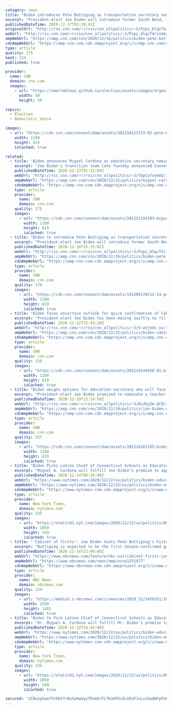 ```yaml
---
category: news
title: "Biden introduces Pete Buttigieg as transportation secretary nominee"
excerpt: "President-elect Joe Biden will introduce former South Bend, Indiana, Mayor Pete Buttigieg as his nominee for transportation secretary at an event in Wilmington, Delaware on Wednesday.\n    \n"
publishedDateTime: 2020-12-17T03:39:41Z
originalUrl: "http://rss.cnn.com/~r/rss/cnn_allpolitics/~3/Pzpz_blqcT4/index.html"
webUrl: "http://rss.cnn.com/~r/rss/cnn_allpolitics/~3/Pzpz_blqcT4/index.html"
ampWebUrl: "https://amp.cnn.com/cnn/2020/12/16/politics/biden-pete-buttigieg-event/index.html"
cdnAmpWebUrl: "https://amp-cnn-com.cdn.ampproject.org/c/s/amp.cnn.com/cnn/2020/12/16/politics/biden-pete-buttigieg-event/index.html"
type: article
quality: 175
heat: 315
published: true

provider:
  name: CNN
  domain: cnn.com
  images:
    - url: "https://smartableai.github.io/election/assets/images/organizations/cnn.com-50x50.jpg"
      width: 50
      height: 50

topics:
  - Election
  - Democratic Voice

images:
  - url: "https://cdn.cnn.com/cnnnext/dam/assets/201216123723-03-pete-buttigieg-1216-super-tease.jpg"
    width: 1100
    height: 619
    isCached: true

related:
  - title: "Biden announces Miguel Cardona as education secretary nominee"
    excerpt: "Joe Biden's transition team late Tuesday announced Connecticut Education Commissioner Miguel Cardona as the President-elect's nominee for education secretary.\n    \n"
    publishedDateTime: 2020-12-23T01:31:04Z
    webUrl: "http://rss.cnn.com/~r/rss/cnn_allpolitics/~3/fUpCyfxo4mI/index.html"
    ampWebUrl: "https://amp.cnn.com/cnn/2020/12/22/politics/miguel-cardona-education-secretary-biden/index.html"
    cdnAmpWebUrl: "https://amp-cnn-com.cdn.ampproject.org/c/s/amp.cnn.com/cnn/2020/12/22/politics/miguel-cardona-education-secretary-biden/index.html"
    type: article
    provider:
      name: CNN
      domain: cnn.com
    quality: 175
    images:
      - url: "https://cdn.cnn.com/cnnnext/dam/assets/201221193203-miguel-cardona-file-super-tease.jpg"
        width: 1100
        height: 619
        isCached: true
  - title: "Biden to introduce Pete Buttigieg as transportation secretary nominee Wednesday "
    excerpt: "President-elect Joe Biden will introduce former South Bend, Indiana, Mayor Pete Buttigieg as his nominee for transportation secretary at an event in Wilmington, Delaware on Wednesday.\n    \n"
    publishedDateTime: 2020-12-16T15:33:02Z
    webUrl: "http://rss.cnn.com/~r/rss/cnn_allpolitics/~3/Pzpz_blqcT4/index.html"
    ampWebUrl: "https://amp.cnn.com/cnn/2020/12/16/politics/biden-pete-buttigieg-event/index.html"
    cdnAmpWebUrl: "https://amp-cnn-com.cdn.ampproject.org/c/s/amp.cnn.com/cnn/2020/12/16/politics/biden-pete-buttigieg-event/index.html"
    type: article
    provider:
      name: CNN
      domain: cnn.com
    quality: 170
    images:
      - url: "https://cdn.cnn.com/cnnnext/dam/assets/191209170212-14-pete-buttigieg-lead-image-super-tease.jpg"
        width: 1100
        height: 619
        isCached: true
  - title: "Biden faces uncertain outlook for quick confirmation of Cabinet nominees as some Republicans urge caution"
    excerpt: "President-elect Joe Biden has been moving swiftly to fill out much of his Cabinet. Whether the Senate will do the same is another question.\n    \n"
    publishedDateTime: 2020-12-22T22:54:20Z
    webUrl: "http://rss.cnn.com/~r/rss/cnn_allpolitics/~3/5-wVjeXv_us/index.html"
    ampWebUrl: "https://amp.cnn.com/cnn/2020/12/22/politics/biden-cabinet-confirmation-senate-republicans/index.html"
    cdnAmpWebUrl: "https://amp-cnn-com.cdn.ampproject.org/c/s/amp.cnn.com/cnn/2020/12/22/politics/biden-cabinet-confirmation-senate-republicans/index.html"
    type: article
    provider:
      name: CNN
      domain: cnn.com
    quality: 158
    images:
      - url: "https://cdn.cnn.com/cnnnext/dam/assets/201219144958-01-biden-climate-team-announcement-1219-super-tease.jpg"
        width: 1100
        height: 619
        isCached: true
  - title: "Biden weighs options for education secretary who will face early political pressure in school reopening bid"
    excerpt: "President-elect Joe Biden promised to nominate a teacher for education secretary -- and could quickly put his choice into a political pressure cooker, as teachers' unions balk at school reopening plans and Biden seeks to reopen most schools within 100 days of taking office.\n    \n"
    publishedDateTime: 2020-12-19T13:14:50Z
    webUrl: "http://rss.cnn.com/~r/rss/cnn_allpolitics/~3/KLdhyZm-QC8/index.html"
    ampWebUrl: "https://amp.cnn.com/cnn/2020/12/19/politics/joe-biden-education-secretary-decision/index.html"
    cdnAmpWebUrl: "https://amp-cnn-com.cdn.ampproject.org/c/s/amp.cnn.com/cnn/2020/12/19/politics/joe-biden-education-secretary-decision/index.html"
    type: article
    provider:
      name: CNN
      domain: cnn.com
    quality: 157
    images:
      - url: "https://cdn.cnn.com/cnnnext/dam/assets/201218161335-biden-education-secretary-possibilities-super-tease.jpg"
        width: 1100
        height: 619
        isCached: true
  - title: "Biden Picks Latino Chief of Connecticut Schools as Education Secretary"
    excerpt: "Miguel A. Cardona will fulfill Joe Biden’s promise to appoint a diverse cabinet with an education secretary with public school experience."
    publishedDateTime: 2020-12-24T00:16:00Z
    webUrl: "https://www.nytimes.com/2020/12/22/us/politics/biden-education-secretary.html"
    ampWebUrl: "https://www.nytimes.com/2020/12/22/us/politics/biden-education-secretary.amp.html"
    cdnAmpWebUrl: "https://www-nytimes-com.cdn.ampproject.org/c/s/www.nytimes.com/2020/12/22/us/politics/biden-education-secretary.amp.html"
    type: article
    provider:
      name: New York Times
      domain: nytimes.com
    quality: 135
    images:
      - url: "https://static01.nyt.com/images/2020/12/22/us/politics/00dc-edsecretary/00dc-edsecretary-facebookJumbo-v2.jpg"
        width: 1050
        height: 549
        isCached: true
  - title: "'Cabinet of firsts': Joe Biden touts Pete Buttigieg's historic nomination"
    excerpt: "Buttigieg is expected to be the first Senate-confirmed gay member of a presidential Cabinet. He acknowledged the “eyes of history are on this appointment.”"
    publishedDateTime: 2020-12-16T22:09:00Z
    webUrl: "https://www.nbcnews.com/feature/nbc-out/cabinet-firsts-joe-biden-touts-pete-buttigieg-s-historic-nomination-n1251477"
    ampWebUrl: "https://www.nbcnews.com/news/amp/ncna1251477"
    cdnAmpWebUrl: "https://www-nbcnews-com.cdn.ampproject.org/c/s/www.nbcnews.com/news/amp/ncna1251477"
    type: article
    provider:
      name: NBC News
      domain: nbcnews.com
    quality: 134
    images:
      - url: "https://media3.s-nbcnews.com/i/newscms/2020_51/3436251/201216-pete-buttigieg-jm-1649_bfe6eb7042971e4b7219e97925e8d90d.jpg"
        width: 2500
        height: 1481
        isCached: true
  - title: "Biden to Pick Latino Chief of Connecticut Schools as Education Secretary"
    excerpt: "Dr. Miguel A. Cardona will fulfill Mr. Biden’s promise to appoint a diverse cabinet with an education secretary with public school experience."
    publishedDateTime: 2020-12-22T14:42:00Z
    webUrl: "https://www.nytimes.com/2020/12/22/us/politics/biden-education-secretary.html"
    ampWebUrl: "https://www.nytimes.com/2020/12/22/us/politics/biden-education-secretary.amp.html"
    cdnAmpWebUrl: "https://www-nytimes-com.cdn.ampproject.org/c/s/www.nytimes.com/2020/12/22/us/politics/biden-education-secretary.amp.html"
    type: article
    provider:
      name: New York Times
      domain: nytimes.com
    quality: 134
    images:
      - url: "https://static01.nyt.com/images/2020/12/22/us/politics/00dc-edsecretary/00dc-edsecretary-facebookJumbo.jpg"
        width: 1050
        height: 549
        isCached: true

secured: "2CBunpSwo7StRbF7cNuXyHwGyyTPeAO/FLTKuHF6sSLO5oFJxLxiKaAWFpFkBWxHQbCKiyc3nsKrRKyUiGXvNCDgCJ3s8wThf4oriyoTUoJboR45jsicbMyc1zATmQmMoKJDe0xus1MSjZ6BmKJO11B0/N6t86tUDK8zYnRRfrCxiUZ6drFTbn30TP9Z4mVBcafQ5keHHoSka7m95Ga5tiZfRJ7QwUYsU4+DCco1CnQsCYN2LexkfWWel5Ac9naBsPAD+1WFMedH2tUFX6A+n6YMFiGNYyib+dopzpuZwpx5IHESNWnoRN4E6vrFf4ON78W+gEIDrjJZTvLn+uHupiSG6mv+7svW1ADqBPcWenE=;p7Czg/2Wc4o42gYP16kZJA=="
---
```


